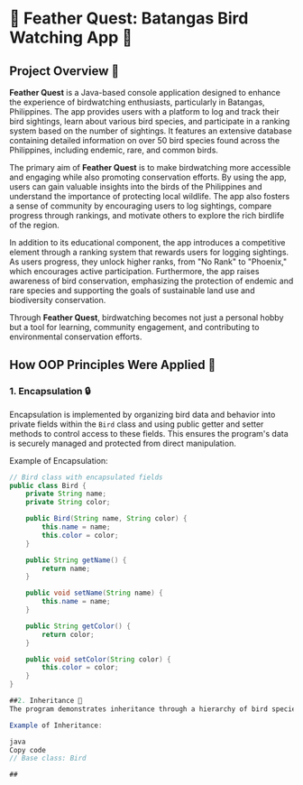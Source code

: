 # 🌿 **Feather Quest: Batangas Bird Watching App** 🌿  

## **Project Overview** 🚀  
**Feather Quest** is a Java-based console application designed to enhance the experience of birdwatching enthusiasts, particularly in Batangas, Philippines. The app provides users with a platform to log and track their bird sightings, learn about various bird species, and participate in a ranking system based on the number of sightings. It features an extensive database containing detailed information on over 50 bird species found across the Philippines, including endemic, rare, and common birds.  

The primary aim of **Feather Quest** is to make birdwatching more accessible and engaging while also promoting conservation efforts. By using the app, users can gain valuable insights into the birds of the Philippines and understand the importance of protecting local wildlife. The app also fosters a sense of community by encouraging users to log sightings, compare progress through rankings, and motivate others to explore the rich birdlife of the region.

In addition to its educational component, the app introduces a competitive element through a ranking system that rewards users for logging sightings. As users progress, they unlock higher ranks, from "No Rank" to "Phoenix," which encourages active participation. Furthermore, the app raises awareness of bird conservation, emphasizing the protection of endemic and rare species and supporting the goals of sustainable land use and biodiversity conservation.  

Through **Feather Quest**, birdwatching becomes not just a personal hobby but a tool for learning, community engagement, and contributing to environmental conservation efforts.  

## **How OOP Principles Were Applied** 🔄  

### 1. **Encapsulation** 🔒  
Encapsulation is implemented by organizing bird data and behavior into private fields within the `Bird` class and using public getter and setter methods to control access to these fields. This ensures the program's data is securely managed and protected from direct manipulation.

Example of Encapsulation:
```java
// Bird class with encapsulated fields
public class Bird {
    private String name;
    private String color;

    public Bird(String name, String color) {
        this.name = name;
        this.color = color;
    }

    public String getName() {
        return name;
    }

    public void setName(String name) {
        this.name = name;
    }

    public String getColor() {
        return color;
    }

    public void setColor(String color) {
        this.color = color;
    }
}

##2. Inheritance 🔄
The program demonstrates inheritance through a hierarchy of bird species. For instance, different types of birds (like EndemicBird, CommonBird, RareBird) inherit from a base class Bird. This allows for code reuse, where common properties like name, color, and size are defined in the parent class, and specialized behaviors can be added in the subclasses.

Example of Inheritance:

java
Copy code
// Base class: Bird

## 
